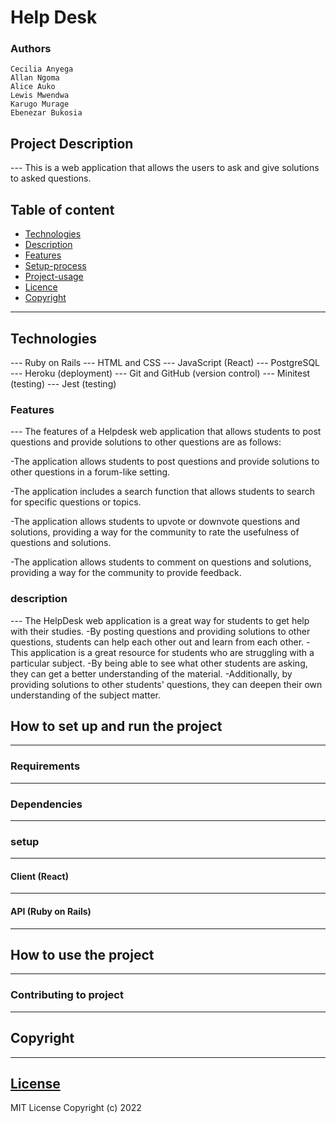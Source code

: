 # Help Desk

### Authors

    Cecilia Anyega
    Allan Ngoma
    Alice Auko
    Lewis Mwendwa
    Karugo Murage
    Ebenezar Bukosia

## Project Description

--- This is a web application that allows the users to ask and give solutions to asked questions.

## Table of content

- [Technologies](#description)
- [Description](#description)
- [Features](#features)
- [Setup-process](#setup_process)
- [Project-usage](#project-usage)
- [Licence](#licence)
- [Copyright](#copyright)

---

## Technologies

--- Ruby on Rails
--- HTML and CSS
--- JavaScript (React)
--- PostgreSQL
--- Heroku (deployment)
--- Git and GitHub (version control)
--- Minitest (testing)
--- Jest (testing)

### Features

--- The features of a Helpdesk web application that allows students to post questions and provide solutions to other questions are as follows:

-The application allows students to post questions and provide solutions to other questions in a forum-like setting.

-The application includes a search function that allows students to search for specific questions or topics.

-The application allows students to upvote or downvote questions and solutions, providing a way for the community to rate the usefulness of questions and solutions.

-The application allows students to comment on questions and solutions, providing a way for the community to provide feedback.

### description

--- The HelpDesk web application is a great way for students to get help with their studies. 
-By posting questions and providing solutions to other questions, students can help each other out and learn from each other.
-This application is a great resource for students who are struggling with a particular subject. 
-By being able to see what other students are asking, they can get a better understanding of the material. 
-Additionally, by providing solutions to other students' questions, they can deepen their own understanding of the subject matter.

## How to set up and run the project

---

### Requirements

---

### Dependencies

---

### setup

---

#### Client (React)

---

#### API (Ruby on Rails)

---

## How to use the project

---

### Contributing to project

---

## Copyright

---

## [License](LICENSE)

MIT License
Copyright (c) 2022
